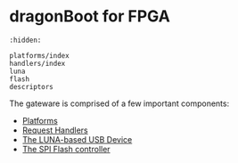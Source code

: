 dragonBoot for FPGA
===================

```{toctree}
:hidden:

platforms/index
handlers/index
luna
flash
descriptors
```

The gateware is comprised of a few important components:

* [Platforms](platforms/index.md)
* [Request Handlers](handlers/index.md)
* [The LUNA-based USB Device](luna.md)
* [The SPI Flash controller](flash.md)
